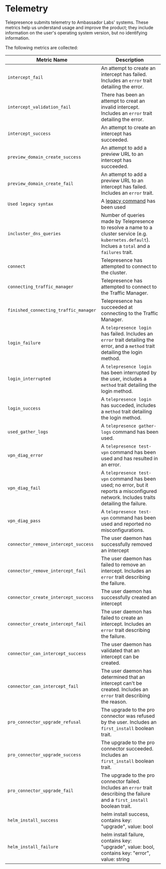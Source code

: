 # Telemetry

Telepresence submits telemetry to Ambassador Labs' systems.
These metrics help us understand usage and improve the product; they include information on the user's operating system version, but no identifying information.

The following metrics are collected:

| Metric Name                           | Description                                                                                                                                          |
| ------------------------------------- | ---------------------------------------------------------------------------------------------------------------------------------------------------- |
| `intercept_fail`                      | An attempt to create an intercept has failed. Includes an `error` trait detailing the error.                                                         |
| `intercept_validation_fail`           | There has been an attempt to creat an invalid intercept. Includes an `error` trait detailing the error.                                              |
| `intercept_success`                   | An attempt to create an intercept has succeeded.                                                                                                     |
| `preview_domain_create_success`       | An attempt to add a preview URL to an intercept has succeeded.                                                                                       |
| `preview_domain_create_fail`          | An attempt to add a preview URL to an intercept has failed. Includes an `error` trait.                                                               |
| `Used legacy syntax`                  | A [legacy command](https://www.telepresence.io/docs/latest/install/migrate-from-legacy/#using-legacy-telepresence-commands) has been used            |
| `incluster_dns_queries`               | Number of queries made by Telepresence to resolve a name to a cluster service (e.g. `kubernetes.default`). Inclues a `total` and a `failures` trait. |
| `connect`                             | Telepresence has attempted to connect to the cluster.                                                                                                |
| `connecting_traffic_manager`          | Telepresence has attempted to connect to the Traffic Manager.                                                                                        |
| `finished_connecting_traffic_manager` | Telepresence has succeeded at connecting to the Traffic Manager.                                                                                     |
| `login_failure`                       | A `telepresence login` has failed. Includes an `error` trait detailing the error, and a `method` trait detailing the login method.                   |
| `login_interrupted`                   | A `telepresence login` has been interrupted by the user, includes a `method` trait detailing the login method.                                       |
| `login_success`                       | A `telepresence login` has succeded, includes a `method` trait detailing the login method.                                                           |
| `used_gather_logs`                    | A `telepresence gather-logs` command has been used.                                                                                                  |
| `vpn_diag_error`                      | A `telepresence test-vpn` command has been used and has resulted in an error.                                                                        |
| `vpn_diag_fail`                       | A `telepresence test-vpn` command has been used; no error, but it reports a misconfigured network. Includes traits detailing the failure.            |
| `vpn_diag_pass`                       | A `telepresence test-vpn` command has been used and reported no misconfigurations.                                                                   |
| `connector_remove_intercept_success`  | The user daemon has successfully removed an intercept                                                                                                |
| `connector_remove_intercept_fail`     | The user daemon has failed to remove an intercept. Includes an `error` trait describing the failure.                                                 |
| `connector_create_intercept_success`  | The user daemon has successfully created an intercept                                                                                                |
| `connector_create_intercept_fail`     | The user daemon has failed to create an intercept. Includes an `error` trait describing the failure.                                                 |
| `connector_can_intercept_success`     | The user daemon has validated that an intercept can be created.                                                                                      |
| `connector_can_intercept_fail`        | The user daemon has determined that an intercept can't be created. Includes an `error` trait describing the reason.                                  |
| `pro_connector_upgrade_refusal`       | The upgrade to the pro connector was refused by the user. Includes an `first_install` boolean trait.                                                 |
| `pro_connector_upgrade_success`       | The upgrade to the pro connector succeeded. Includes an `first_install` boolean trait.                                                               |
| `pro_connector_upgrade_fail`          | The upgrade to the pro connector failed. Includes an `error` trait describing the failure and a `first_install` boolean trait.                       |
| `helm_install_success`                | helm install success, contains key: "upgrade", value: bool                                                                                           |
| `helm_install_failure`                | helm install failure, contains key: "upgrade", value: bool, contains key: "error", value: string                                                     |
